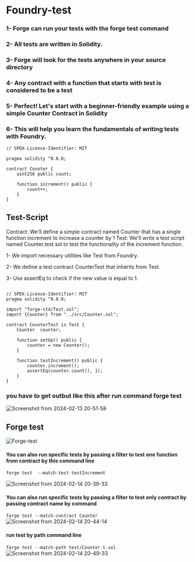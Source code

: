 # Foundry-test
### 1- Forge can run your tests with the forge test command
### 2- All tests are written in Solidity.
### 3- Forge will look for the tests anywhere in your source directory
### 4- Any contract with a function that starts with test is considered to be a test
### 5- Perfect! Let's start with a beginner-friendly example using a simple Counter Contract in Solidity
### 6- This will help you learn the fundamentals of writing tests with Foundry.

```solidity
// SPDX-License-Identifier: MIT

pragma solidity ^0.8.0;

contract Counter {
    uint256 public count;

    function increment() public {
        count++;
    }
}

```

## Test-Script
Contract: We'll define a simple contract named Counter that has a single function increment to increase a counter by 1
Test: We'll write a test script named Counter.test.sol to test the functionality of the increment function.

1- We import necessary utilities like Test from Foundry.

2- We define a test contract CounterTest that inherits from Test.

3- Use assertEq to check if the new value is equal to 1.



```solidity

// SPDX-License-Identifier: MIT
pragma solidity ^0.8.0;

import "forge-std/Test.sol";
import {Counter} from "../src/Counter.sol";

contract CounterTest is Test {
    Counter  counter;

    function setUp() public {
        counter = new Counter();
    }

    function testIncrement() public {
        counter.increment();
        assertEq(counter.count(), 1);
    }
}

```
### you have to get outbut like this after run command forge test

![Screenshot from 2024-02-13 20-51-58](https://github.com/Mahmoud-Mourad-Dev/Foundry-Test/assets/35864731/6e75cffb-2b4f-48ed-af42-0c06d77c385c)
## Forge test
![Forge-test](https://github.com/Mahmoud-Mourad-Dev/Foundry-Test/assets/35864731/ab1affac-3e9d-46e3-a28a-c085d727e599)


#### You can also run specific tests by passing a filter to test one function from contract by this command line
`forge test  --match-test testIncrement`

![Screenshot from 2024-02-14 20-39-33](https://github.com/Mahmoud-Mourad-Dev/Foundry-Test/assets/35864731/7cb755c6-ff84-4224-a9e1-e37c28fc8b65)

#### You can also run specific tests by passing a filter to test only contract by passing contract name by command
`forge test --match-contract Counter`
![Screenshot from 2024-02-14 20-44-14](https://github.com/Mahmoud-Mourad-Dev/Foundry-Test/assets/35864731/c137af67-1dff-4f21-af3b-08862bbc0e0f)
#### run test by path command line
`forge test --match-path test/Counter.t.sol`
![Screenshot from 2024-02-14 20-49-33](https://github.com/Mahmoud-Mourad-Dev/Foundry-Test/assets/35864731/dafcc1a0-ba1d-4edc-979e-f83928d93b96)












